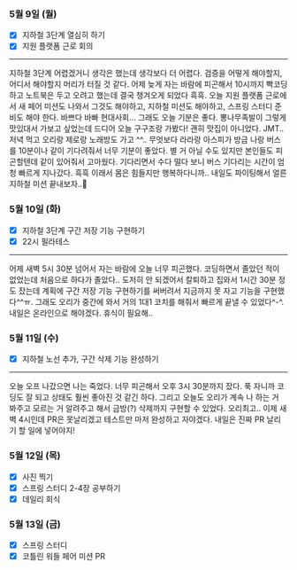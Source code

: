 ### 5월 9일 (월)
- [x] 지하철 3단계 열심히 하기
- [x] 지원 플랫폼 근로 회의
---
지하철 3단계 어렵겠거니 생각은 했는데 생각보다 더 어렵다. 검증을 어떻게 해야할지, 어디서 해야할지 머리가 터질 것 같다.
어제 늦게 자는 바람에 피곤해서 10시까지 빡코딩하고 노트북은 두고 오려고 했는데 결국 챙겨오게 되었다 흑흑.
오늘 지원 플랫폼 근로에서 새 페어 미션도 나와서 그것도 해야하고, 지하철 미션도 해야하고, 스프링 스터디 준비도 해야 한다. 바쁘다 바빠 현대사회...
그래도 오늘 기분은 좋다. 뽕나무족발이 그렇게 맛있대서 가보고 싶었는데 드디어 오늘 구구조랑 가봤다! 괜히 맛집이 아니었다. JMT.. 저녁 먹고 오리랑 제로랑 노래방도 가고 ^^..
무엇보다 라라랑 아스피가 방금 나랑 버스를 10분이나 같이 기다려줘서 너무 기분이 좋았다. 별 거 아닐 수도 있지만 본인들도 피곤할텐데 같이 있어줘서 고마웠다. 기다리면서 수다 떨다 보니 버스 기다리는 시간이 엄청 빠르게 지나갔다.
흑흑 이래서 몸은 힘들지만 행복하다니까.. 내일도 파이팅해서 얼른 지하철 미션 끝내보자..👊

### 5월 10일 (화)
- [x] 지하철 3단계 구간 저장 기능 구현하기
- [x] 22시 필라테스
---
어제 새벽 5시 30분 넘어서 자는 바람에 오늘 너무 피곤했다. 코딩하면서 졸았던 적이 없었는데 처음으로 하다가 졸았다..
도저히 안 되겠어서 칼퇴하고 집와서 1시간 30분 정도 잤는데 계획에 구간 저장 기능 구현하기를 써버려서 지금까지 못 자고 기능을 구현했다^^ㅠ.
그래도 오리가 중간에 와서 거의 1대1 코치를 해줘서 빠르게 끝낼 수 있었다^-^. 내일은 온라인으로 해야겠다. 휴식이 필요해..

### 5월 11일 (수)
- [x] 지하철 노선 추가, 구간 삭제 기능 완성하기
---
오늘 오프 나갔으면 나는 죽었다. 너무 피곤해서 오후 3시 30분까지 잤다. 푹 자니까 코딩도 잘 되고 상태도 훨씬 좋아진 것 같긴 하다.
그리고 오늘도 오리가 계속 나 하는 거 봐주고 모르는 거 알려주고 해서 금방(?) 삭제까지 구현할 수 있었다. 오리최고..
이제 새벽 4시인데 PR은 못날리겠고 테스트만 마저 완성하고 자야겠다. 내일은 진짜 PR 날리기 할 일에 넣어야지!

### 5월 12일 (목)
- [x] 사진 찍기
- [x] 스프링 스터디 2-4장 공부하기
- [x] 데일리 회식

### 5월 13일 (금)
- [x] 스프링 스터디
- [x] 코틀린 워들 페어 미션 PR
